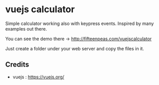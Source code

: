 # vuejs calculator
Simple calculator working also with keypress events. Inspired by many examples out there.

You can see the demo there -> http://fifteenpeas.com/vuejscalculator

Just create a folder under your web server and copy the files in it. 



## Credits
- vuejs : https://vuejs.org/


